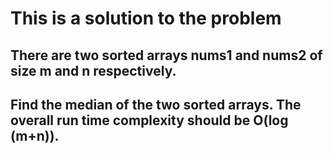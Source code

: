 # This is a solution to the problem

## There are two sorted arrays nums1 and nums2 of size m and n respectively.

## Find the median of the two sorted arrays. The overall run time complexity should be O(log (m+n)).